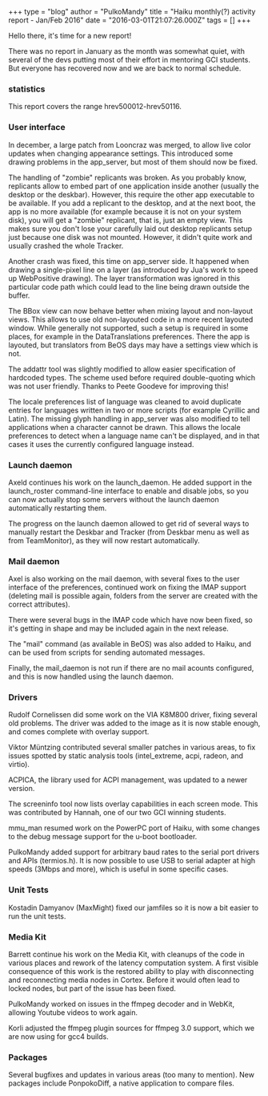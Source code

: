 +++
type = "blog"
author = "PulkoMandy"
title = "Haiku monthly(?) activity report - Jan/Feb 2016"
date = "2016-03-01T21:07:26.000Z"
tags = []
+++

Hello there, it's time for a new report!

There was no report in January as the month was somewhat quiet, with several of
the devs putting most of their effort in mentoring GCI students. But everyone
has recovered now and we are back to normal schedule.
<!--more-->
<h3>statistics</h3>

This report covers the range hrev500012-hrev50116.

<h3>User interface</h3>

In december, a large patch from Looncraz was merged, to allow live color updates when changing appearance settings. This introduced some drawing problems in the app_server, but most of them should now be fixed.

The handling of "zombie" replicants was broken. As you probably know, replicants allow to embed part of one application inside another (usually the desktop or the deskbar). However, this require the other app executable to be available.
If you add a replicant to the desktop, and at the next boot, the app is no more available (for example because it is not on your system disk), you will get a "zombie" replicant, that is, just an empty view. This makes sure you don't lose your carefully laid out desktop replicants setup just because one disk was not mounted. However, it didn't quite work and usually crashed the whole Tracker.

Another crash was fixed, this time on app_server side. It happened when drawing a single-pixel line on a layer (as introduced by Jua's work to speed up WebPositive drawing). The layer transformation was ignored in this particular code path which could lead to the line being drawn outside the buffer.

The BBox view can now behave better when mixing layout and non-layout views. This allows to use old non-layouted code in a more recent layouted window. While generally not supported, such a setup is required in some places, for example in the DataTranslations preferences. There the app is layouted, but translators from BeOS days may have a settings view which is not.

The addattr tool was slightly modified to allow easier specification of hardcoded types. The scheme used before required double-quoting which was not user friendly. Thanks to Peete Goodeve for improving this!

The locale preferences list of language was cleaned to avoid duplicate entries for languages written in two or more scripts (for example Cyrillic and Latin).
The missing glyph handling in app_server was also modified to tell applications when a character cannot be drawn. This allows the locale preferences to detect when a language name can't be displayed, and in that cases it uses the currently configured language instead.

<h3>Launch daemon</h3>

Axeld continues his work on the launch_daemon. He added support in the launch_roster command-line interface to enable and disable jobs, so you can now actually stop some servers without the launch daemon automatically restarting them.

The progress on the launch daemon allowed to get rid of several ways to manually restart the Deskbar and Tracker (from Deskbar menu as well as from TeamMonitor), as they will now restart automatically.

<h3>Mail daemon</h3>

Axel is also working on the mail daemon, with several fixes to the user interface of the preferences, continued work on fixing the IMAP support (deleting mail is possible again, folders from the server are created with the correct attributes).

There were several bugs in the IMAP code which have now been fixed, so it's getting in shape and may be included again in the next release.

The "mail" command (as available in BeOS) was also added to Haiku, and can be used from scripts for sending automated messages.

Finally, the mail_daemon is not run if there are no mail acounts configured, and this is now handled using the launch daemon.

<h3>Drivers</h3>

Rudolf Cornelissen did some work on the VIA K8M800 driver, fixing several old problems. The driver was added to the image as it is now stable enough, and comes complete with overlay support.

Viktor Müntzing contributed several smaller patches in various areas, to fix issues spotted by static analysis tools (intel_extreme, acpi, radeon, and virtio).

ACPICA, the library used for ACPI management, was updated to a newer version.

The screeninfo tool now lists overlay capabilities in each screen mode. This was contributed by Hannah, one of our two GCI winning students.

mmu_man resumed work on the PowerPC port of Haiku, with some changes to the debug message support for the u-boot bootloader.

PulkoMandy added support for arbitrary baud rates to the serial port drivers and APIs (termios.h). It is now possible to use USB to serial adapter at high speeds (3Mbps and more), which is useful in some specific cases.

<h3>Unit Tests</h3>

Kostadin Damyanov (MaxMight) fixed our jamfiles so it is now a bit easier to run the unit tests.

<h3>Media Kit</h3>

Barrett continue his work on the Media Kit, with cleanups of the code in various places and rework of the latency computation system.
A first visible consequence of this work is the restored ability to play with disconnecting and reconnecting media nodes in Cortex. Before it would often lead to locked nodes, but part of the issue has been fixed.

PulkoMandy worked on issues in the ffmpeg decoder and in WebKit, allowing Youtube videos to work again.

Korli adjusted the ffmpeg plugin sources for ffmpeg 3.0 support, which we are now using for gcc4 builds.

<h3>Packages</h3>

Several bugfixes and updates in various areas (too many to mention).
New packages include PonpokoDiff, a native application to compare files.